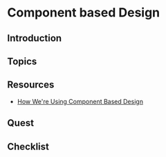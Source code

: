 # Component based Design

## Introduction


## Topics


## Resources

- [How We're Using Component Based Design](https://medium.com/@lewisplushumphreys/how-were-using-component-based-design-5f9e3176babb)


## Quest


## Checklist
